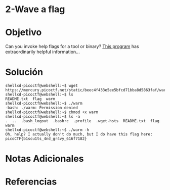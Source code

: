 # 2-Wave a flag
# Objetivo
Can you invoke help flags for a tool or binary? [This program](https://mercury.picoctf.net/static/beec4f433e5ee5bfcd71bba8d5863faf/warm) has extraordinarily helpful information...
# Solución
```
shellxd-picoctf@webshell:~$ wget https://mercury.picoctf.net/static/beec4f433e5ee5bfcd71bba8d5863faf/warm
shellxd-picoctf@webshell:~$ ls
README.txt  flag  warm
shellxd-picoctf@webshell:~$ ./warm
-bash: ./warm: Permission denied
shellxd-picoctf@webshell:~$ chmod +x warm
shellxd-picoctf@webshell:~$ ls -a 
.  ..  .bash_logout  .bashrc  .profile  .wget-hsts  README.txt  flag  warm
shellxd-picoctf@webshell:~$ ./warm -h
Oh, help? I actually don't do much, but I do have this flag here: picoCTF{b1scu1ts_4nd_gr4vy_616f7182}
```
# Notas Adicionales

# Referencias